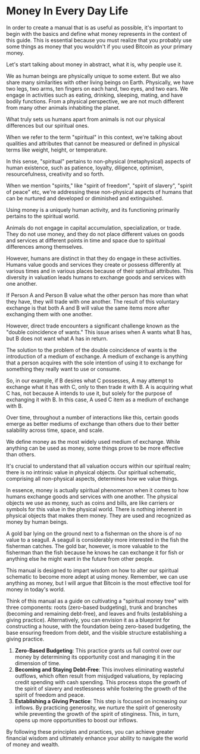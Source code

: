 # Money In Every Day Life

In order to create a manual that is as useful as possible, it's important to begin with the basics and define what money represents in the context of this guide. This is essential because you must realize that you probably use some things as money that you wouldn't if you used Bitcoin as your primary money.

Let's start talking about money in abstract, what it is, why people use it.

We as human beings are physically unique to some extent. But we also share many similarities with other living beings on Earth. Physically, we have two legs, two arms, ten fingers on each hand, two eyes, and two ears. We engage in activities such as eating, drinking, sleeping, mating, and have bodily functions. From a physical perspective, we are not much different from many other animals inhabiting the planet.&#x20;

What truly sets us humans apart from animals is not our physical differences but our spiritual ones.

When we refer to the term "spiritual" in this context, we're talking about qualities and attributes that cannot be measured or defined in physical terms like weight, height, or temperature.&#x20;

In this sense, "spiritual" pertains to non-physical (metaphysical) aspects of human existence, such as patience, loyalty, diligence, optimism, resourcefulness, creativity and so forth.&#x20;

When we mention "spirits," like "spirit of freedom", "spirit of slavery", "spirit of peace" etc, we're addressing these non-physical aspects of humans that can be nurtured and developed or diminished and extinguished.

Using money is a uniquely human activity, and its functioning primarily pertains to the spiritual world.

Animals do not engage in capital accumulation, specialization, or trade. They do not use money, and they do not place different values on goods and services at different points in time and space due to spiritual differences among themselves.

However, humans are distinct in that they do engage in these activities. Humans value goods and services they create or possess differently at various times and in various places because of their spiritual attributes. This diversity in valuation leads humans to exchange goods and services with one another.&#x20;

If Person A and Person B value what the other person has more than what they have, they will trade with one another. The result of this voluntary exchange is that both A and B will value the same items more after exchanging them with one another.

However, direct trade encounters a significant challenge known as the "double coincidence of wants." This issue arises when A wants what B has, but B does not want what A has in return.

The solution to the problem of the double coincidence of wants is the introduction of a medium of exchange. A medium of exchange is anything that a person acquires with the sole intention of using it to exchange for something they really want to use or consume.&#x20;

So, in our example, if B desires what C possesses, A may attempt to exchange what it has with C, only to then trade it with B. A is acquiring what C has, not because A intends to use it, but solely for the purpose of exchanging it with B. In this case, A used C item as a medium of exchange with B.

Over time, throughout a number of interactions like this, certain goods emerge as better mediums of exchange than others due to their better salability across time, space, and scale.

We define money as the most widely used medium of exchange. While anything can be used as money, some things prove to be more effective than others.

It's crucial to understand that all valuation occurs within our spiritual realm; there is no intrinsic value in physical objects. Our spiritual schematic, comprising all non-physical aspects, determines how we value things.

In essence, money is actually spiritual phenomenon when it comes to how humans exchange goods and services with one another. The physical objects we use as money, such as coins and bills, are like carriers or symbols for this value in the physical world. There is nothing inherent in physical objects that makes them money. They are used and recognized as money by human beings.&#x20;

A gold bar lying on the ground next to a fisherman on the shore is of no value to a seagull. A seagull is considerably more interested in the fish the fisherman catches. The gold bar, however, is more valuable to the fisherman than the fish because he knows he can exchange it for fish or anything else he might want in the future from other people.

This manual is designed to impart wisdom on how to alter our spiritual schematic to become more adept at using money. Remember, we can use anything as money, but I will argue that Bitcoin is the most effective tool for money in today's world.&#x20;

Think of this manual as a guide on cultivating a "spiritual money tree" with three components: roots (zero-based budgeting), trunk and branches (becoming and remaining debt-free), and leaves and fruits (establishing a giving practice). Alternatively, you can envision it as a blueprint for constructing a house, with the foundation being zero-based budgeting, the base ensuring freedom from debt, and the visible structure establishing a giving practice.

1. **Zero-Based Budgeting**: This practice grants us full control over our money by determining its opportunity cost and managing it in the dimension of time.
2. **Becoming and Staying Debt-Free**: This involves eliminating wasteful outflows, which often result from misjudged valuations, by replacing credit spending with cash spending. This process stops the growth of the spirit of slavery and restlessness while fostering the growth of the spirit of freedom and peace.
3. **Establishing a Giving Practice**: This step is focused on increasing our inflows. By practicing generosity, we nurture the spirit of generosity while preventing the growth of the spirit of stinginess. This, in turn, opens up more opportunities to boost our inflows.

By following these principles and practices, you can achieve greater financial wisdom and ultimately enhance your ability to navigate the world of money and wealth.
